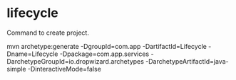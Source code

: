 # lifecycle
Command to create project.

mvn archetype:generate
  -DgroupId=com.app
  -DartifactId=Lifecycle
  -Dname=Lifecycle
  -Dpackage=com.app.services
  -DarchetypeGroupId=io.dropwizard.archetypes
  -DarchetypeArtifactId=java-simple
  -DinteractiveMode=false
  

